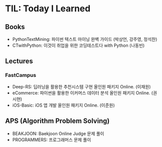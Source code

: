 # TIL: Today I Learned

## Books
- PythonTextMining: 파이썬 텍스트 마이닝 완벽 가이드 (박상언, 강주영, 정석찬)
- CTwithPython: 이것이 취업을 위한 코딩테스트다 with Python (나동빈)

## Lectures
### FastCampus
- Deep-RS: 딥러닝을 활용한 추천시스템 구현 올인원 패키지 Online. (이재원)
- eCommerce: 파이썬을 활용한 이커머스 데이터 분석 올인원 패키지 Online. (권시현)
- iOS-Basic: iOS 앱 개발 올인원 패키지 Online. (이준원)

## APS (Algorithm Problem Solving)
- BEAKJOON: Baekjoon Online Judge 문제 풀이
- PROGRAMMERS: 프로그래머스 문제 풀이